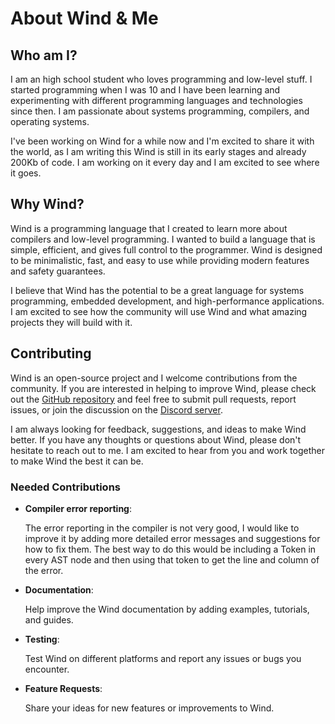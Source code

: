 # About Wind & Me

## Who am I?

I am an high school student who loves programming and low-level stuff. I started programming when I was 10 and I have been learning and experimenting with different programming languages and technologies since then. I am passionate about systems programming, compilers, and operating systems.

I've been working on Wind for a while now and I'm excited to share it with the world, as I am writing this Wind is still in its early stages and already 200Kb of code. I am working on it every day and I am excited to see where it goes.

## Why Wind?

Wind is a programming language that I created to learn more about compilers and low-level programming. I wanted to build a language that is simple, efficient, and gives full control to the programmer. Wind is designed to be minimalistic, fast, and easy to use while providing modern features and safety guarantees.

I believe that Wind has the potential to be a great language for systems programming, embedded development, and high-performance applications. I am excited to see how the community will use Wind and what amazing projects they will build with it.

## Contributing

Wind is an open-source project and I welcome contributions from the community. If you are interested in helping to improve Wind, please check out the [GitHub repository](https://github.com/utcq/wind) and feel free to submit pull requests, report issues, or join the discussion on the [Discord server](https://discord.gg/ws7Rhb77kK).

I am always looking for feedback, suggestions, and ideas to make Wind better. If you have any thoughts or questions about Wind, please don't hesitate to reach out to me. I am excited to hear from you and work together to make Wind the best it can be.

### Needed Contributions

- **Compiler error reporting**:

    The error reporting in the compiler is not very good, I would like to improve it by adding more detailed error messages and suggestions for how to fix them. The best way to do this would be including a Token in every AST node and then using that token to get the line and column of the error.


- **Documentation**:
    
    Help improve the Wind documentation by adding examples, tutorials, and guides.

- **Testing**:
    
    Test Wind on different platforms and report any issues or bugs you encounter.


- **Feature Requests**:
    
    Share your ideas for new features or improvements to Wind.